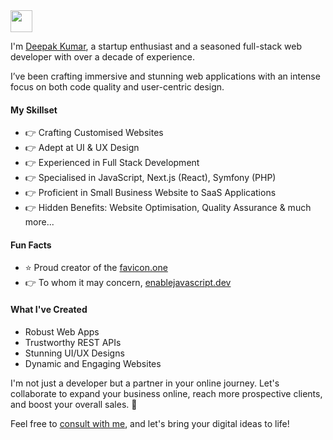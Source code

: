 <img src="https://kumardeepak.me/images/logo_second.png" width="35">

I'm [Deepak Kumar](https://kumardeepak.me), a startup enthusiast and a seasoned full-stack web developer with over a decade of experience.

I’ve been crafting immersive and stunning web applications with an intense focus on both code quality and user-centric design.

#### My Skillset
- 👉 Crafting Customised Websites
- 👉 Adept at UI & UX Design
- 👉 Experienced in Full Stack Development
- 👉 Specialised in JavaScript, Next.js (React), Symfony (PHP)
- 👉 Proficient in Small Business Website to SaaS Applications
- 👉 Hidden Benefits: Website Optimisation, Quality Assurance & much more...

#### Fun Facts
- ⭐️ Proud creator of the [favicon.one](https://favicon.one)
- 👉 To whom it may concern, [enablejavascript.dev](https://enablejavascript.dev)

#### What I've Created
- Robust Web Apps
- Trustworthy REST APIs
- Stunning UI/UX Designs
- Dynamic and Engaging Websites

I'm not just a developer but a partner in your online journey. Let's collaborate to expand your business online, reach more prospective clients, and boost your overall sales. 🤩

Feel free to [consult with me](https://kumardeepak.me/schedule-your-consultation), and let's bring your digital ideas to life!
